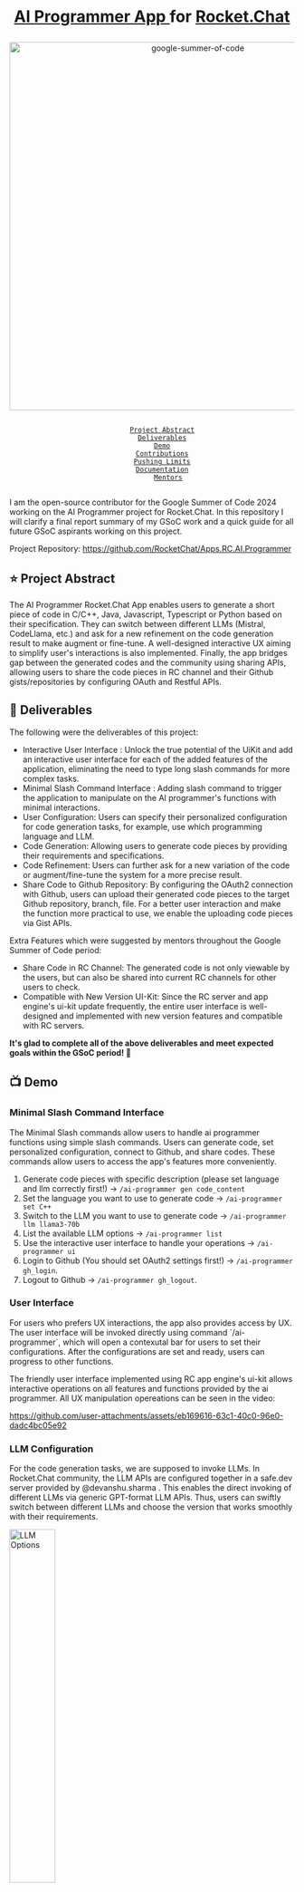 <div align="center">
       <h1> 
        <p>
           <a href="https://github.com/RocketChat/Apps.RC.AI.Programmer">AI Programmer App </a> for <a href="https://rocket.chat/">Rocket.Chat</a>
        </p>
      </h1>
    <a href="https://summerofcode.withgoogle.com/programs/2024/projects/ZRkQn5bb"><img src="https://i.imgur.com/pgkUceb.png" width="650" alt="google-summer-of-code"></a>
    <br>
</div>

<p align="center">
    <code> 
        <a href="#-project-abstract">Project Abstract</a>&nbsp;&nbsp;&nbsp;
        <a href="#-deliverables">Deliverables</a>&nbsp;&nbsp;&nbsp;
        <a href="#-demo">Demo</a>&nbsp;&nbsp;&nbsp;
        <a href="#-contributions">Contributions</a>&nbsp;&nbsp;&nbsp;
        <a href="#pushing-limits">Pushing Limits</a>&nbsp;&nbsp;&nbsp;
        <a href="#documentation">Documentation</a>&nbsp;&nbsp;&nbsp;
        <a href="#-mentors">Mentors</a>
    </code>
</p>

I am the open-source contributor for the Google Summer of Code 2024 working on the AI Programmer project for Rocket.Chat. In this repository I will clarify a final report summary of my GSoC work and a quick guide for all future GSoC aspirants working on this project.

Project Repository: https://github.com/RocketChat/Apps.RC.AI.Programmer

## ⭐ Project Abstract

The AI Programmer Rocket.Chat App enables users to generate a short piece of code in C/C++, Java, Javascript, Typescript or Python based on their specification. They can switch between different LLMs (Mistral, CodeLlama, etc.) and ask for a new refinement on the code generation result to make augment or fine-tune. A well-designed interactive UX aiming to simplify user's interactions is also implemented. Finally, the app bridges gap between the generated codes and the community using sharing APIs, allowing users to share the code pieces in RC channel and their Github gists/repositories by configuring OAuth and Restful APIs. 


## 🚢 Deliverables

The following were the deliverables of this project:

- Interactive User Interface : Unlock the true potential of the UiKit and add an interactive user interface for each of the added features of the application, eliminating the need to type long slash commands for more complex tasks.
- Minimal Slash Command Interface : Adding slash command to trigger the application to manipulate on the AI programmer's functions with minimal interactions.
- User Configuration: Users can specify their personalized configuration for code generation tasks, for example, use which programming language and LLM.
- Code Generation: Allowing users to generate code pieces by providing their requirements and specifications.
- Code Refinement: Users can further ask for a new variation of the code or augment/fine-tune the system for a more precise result.
- Share Code to Github Repository: By configuring the OAuth2 connection with Github, users can upload their generated code pieces to the target Github repository, branch, file. For a better user interaction and make the function more practical to use, we enable the uploading code pieces via Gist APIs.

Extra Features which were suggested by mentors throughout the Google Summer of Code period:

- Share Code in RC Channel: The generated code is not only viewable by the users, but can also be shared into current RC channels for other users to check.
- Compatible with New Version UI-Kit: Since the RC server and app engine's ui-kit update frequently, the entire user interface is well-designed and implemented with new version features and compatible with RC servers.   

**It's glad to complete all of the above deliverables and meet expected goals within the GSoC period! 🎉**

## 📺 Demo

### Minimal Slash Command Interface

The Minimal Slash commands allow users to handle ai programmer functions using simple slash commands. Users can generate code, set personalized configuration, connect to Github, and share codes. These commands allow users to access the app's features more conveniently. 

1. Generate code pieces with specific description (please set language and llm correctly first!) -> `/ai-programmer gen code_content`
2. Set the language you want to use to generate code -> `/ai-programmer set C++`
3. Switch to the LLM you want to use to generate code -> `/ai-programmer llm llama3-70b`
4. List the available LLM options -> `/ai-programmer list`
5. Use the interactive user interface to handle your operations -> `/ai-programmer ui`
6. Login to Github (You should set OAuth2 settings first!) -> `/ai-programmer gh_login`.
7. Logout to Github -> `/ai-programmer gh_logout`.

### User Interface

For users who prefers UX interactions, the app also provides access by UX. The user interface will be invoked directly using command \`/ai-programmer\`, which will open a contexutal bar for users to set their configurations. After the configurations are set and ready, users can progress to other functions.

The friendly user interface implemented using RC app engine's ui-kit allows interactive operations on all features and functions provided by the ai programmer. All UX manipulation opereations can be seen in the video:



https://github.com/user-attachments/assets/eb169616-63c1-40c0-96e0-dadc4bc05e92


### LLM Configuration

For the code generation tasks, we are supposed to invoke LLMs. In Rocket.Chat community, the LLM APIs are configured together in a safe.dev server provided by @devanshu.sharma . This enables the direct invoking of different LLMs via generic GPT-format LLM APIs. Thus, users can swiftly switch between different LLMs and choose the version that works smoothly with their requirements.

 <img src="https://github.com/user-attachments/assets/42630d11-4567-4a05-82df-a434a93667aa" alt="LLM Options" width="40%"/>


### Prompt Engineering

To avoid avoid improper injections and ensure the app function as expected, we should make the prompts of LLMs to be more effective. This practice is done by conducting rigorous prompt engineering. A well-designed prompt can offer the users numerous benefits, including improved output accuracy, enhanced control over model responses, reduced hallucinations, better task alignment, and increased efficiency in utilizing the model's capabilities. Effective prompt engineering also helps mitigate potential security risks, ensures consistent performance across various inputs, and allows for more nuanced and context-aware interactions with the LLM.

To achieve this, we used a method called "chain of thought", which asks an LLM to generate an effective prompt for a specific task itself, and human will intefere with the prompts, adding missing information, auding their correctness and effectiveness.

Our experiments show that the prompts we adopt in this ai-programmer is strong enough to sustain possible attacks or injection attempts from illegal users.

### Code Generation and Refinement

After configuring the correct LLM and corresponding LLMs, users can now ask the LLM to perform tasks specified by the prompt. For functions of Code Generation and Refinement, we set a different prompts respectively. When users ask for a code refinement, the app will automatically read the code result generated in last round and make improvements on it according to user's feedbacks.

To integrate users' input information inside the prompt, we set a few examples for LLMs to learn from. In this manner, the LLM could better understand user's meaning and to avoid potential improper actions caused by injections. 

![image](https://github.com/user-attachments/assets/0c90f163-542f-4505-bb68-9f1f83c2e4cd)


### 🔐 GitHub Connections

#### OAuth Authentication Mechanism
To enable users to share code into GitHub repositories, in this Ai Programmer App I have implemented the Authentication mechanism using OAuth2. To implement this feature, we have used the [GitHub OAuth](https://docs.github.com/en/developers/apps/building-oauth-apps/authorizing-oauth-apps) along with the [RocketChat Apps Oauth2 Client](https://developer.rocket.chat/apps-engine/adding-features/oauth2-client) for OAuth2 authentication. 

When registering the OAuth application, the callback URL must be set to the server url of which this app is deployed on. (e.g. http://localhost:3000 for local servers). After the GitHub OAuth is successfully setup, open the settings page of Ai Programmer App and enter the correspnding GitHub App OAuth Client Id and Client Secret.

- The users can then log in to their github accounts simply by entering the slash command : `/ai-programmer login` and clicking on the `login` button.
- As soon as the user is logged in, they receive a message notifying the successful connection with Github. User can now upload their generated code to their github repositories. 
- The users are automatically logged out after a period of time and the token is deleted. This was done to ensure the scalability of the feature in case of inactive users and to remove old OAuth tokens from the apps limited persistent storage. To achieve this we use the [RocketChat Apps Scheduler API](https://developer.rocket.chat/apps-engine/adding-features/scheduler-api).
  
<img src="https://github.com/user-attachments/assets/7609f317-025c-4760-8685-9b590192bfbc" alt="OAuth Setting Example" width="70%"/>

#### Uploading Code Files to Github Repository

By configuring the Github OAuth connections, users can now authenticate and access their Github repositories. Now to upload code content into the Github repository, the Ai Programmer app interacts with Github APIs and uses http put methods to implement this function.

Github has enabled the RESTful APIs for [creating files](https://docs.github.com/en/rest/repos/contents?apiVersion=2022-11-28#create-or-update-file-contents), the app will encapsulate user's code content together with the specified repository name, branch, and file path in data and send this put request using this RESTful API to create new files in the target location. However, sometimes when there's already a same file existed in the repository, this API cannot update the original file directly. For existing files, GitHub requires the current file's SHA when updating. It requires us to provide a sha attribute in the data.

The Sha value is a safety measure GitHub uses to prevent unintended overwrites. Therefore, in the first step our app will try to acquire the file from Github repository, and if that succeed, our app will acquire its sha value and upload the new data containing this sha value. Our approach is: 
First, try to get the file's current content. If it exists, we'll get its SHA.
If the file doesn't exist, we'll create it.
If it does exist, we'll update it with the new content.

By detecting the response status code we can tell whether our API calls are successful. Finally this sharing code function has been implemented using RESTful APIs and accessing to Sha values of existing files.

#### Uploading Code Pieces via Gist API

Considering the real use case and for a more practical usage, we enable the code to be shared on Github Gist in the form of code pieces, which allows users to store their generated code contents in a separate place other than repository for a better file organization and managements. The code pieces will be uploaded to Github Gist platform which is enabled to be shared with other users in Github community or integrate with existing repositories.

### Sharing Code to RC channel

Since the code is generated within the channel, it is reasonable for users to share their code pieces within the current channel. We have enabled this function for users to share what they have generated. However, the users should be able to edit the content they are going to share and verify that's the correct information because the content will become public after sharing.


https://github.com/user-attachments/assets/705a29e6-ec68-43e4-a803-679ea20a6e11



## 🚀 Contributions

### Pull Requests

<div align="center">

| PR Link   | Description  | Status | 
| :-----------: | :------------------------------------:| :------:|
| [PR #1](https://github.com/RocketChat/Apps.RC.AI.Programmer/pull/1) | <b> [New] Setup development environment and make prototype demo.</b> <br><br> <div align="left"> Highlights include:<ul><li>Configured proper Rocket.chat app engine's development environment.</li><li>Enable users to automatically generate code pieces using the OpenAI GPT3.5 Turbo APIs.</li><div> | <img src="https://i.imgur.com/tskv8MM.png" width=50 height=40> |
| [PR #2](https://github.com/RocketChat/Apps.RC.AI.Programmer/pull/2) | <b>[Refactor] Refactor the entire app on new framework supporting open-source LLMs.</b> <br><br> <div align="left"> Highlights include:<ul><li> Rebased the code on an improved framework, which supports generic GPT-format LLM APIs.</li><li>Organize the entire code base to remove unnecessary files from commits.</li><li>Adopted the functionality of the open-source mistral-7b APIs on code generation tasks</li><div> | <img src="https://i.imgur.com/tskv8MM.png" width=50 height=40> |
| [PR #14](https://github.com/RocketChat/Apps.RC.AI.Programmer/pull/14) | <b>[Feature] Interactive UX to allow users to specify their configuration.</b> <br><br> <div align="left"> Highlights include:<ul><li> Users can make their configurations, switch between different LLMs, select their expected coding language.</li><li>Implemented the user interface for users to directly operate functions on.</li><li>Clarified the scope of available LLMs and add into options for users to choose from.</li><div> | <img src="https://i.imgur.com/tskv8MM.png" width=50 height=40> |
| [PR #20](https://github.com/RocketChat/Apps.RC.AI.Programmer/pull/20) | <b>[Feature]  Code Refinement & UX Enhancements</b> <br><br> <div align="left"> Highlights include:<ul><li> Users can type in their code refinement requirements and ask for a new code variantion.</li><li>Redesigned the contextual bar and modal windows for a better UX.</li><div> | <img src="https://i.imgur.com/tskv8MM.png" width=50 height=40> |
| [PR #28](https://github.com/RocketChat/Apps.RC.AI.Programmer/pull/28) | <b>[Feature]  Modal Window Design,  Prompt Engineering</b> <br><br> <div align="left"> Highlights include:<ul><li> Modal windows are enabled for UX stack and resolve contextual bar issues within app engine.</li><li>Prompt engineering tasks to make the prompts more effective and avoid injections.</li><div> | <img src="https://i.imgur.com/tskv8MM.png" width=50 height=40> |
| [PR #37](https://github.com/RocketChat/Apps.RC.AI.Programmer/pull/37) | [Feature] Code Sharing in RC Channel and Github via OAuth2  <br><br> <div align="left"> Highlights include:<ul><li>Setup OAuth2 mechanism for GitHub authentication.</li><li>The generated code pieces can be shared directly into RC channel.</li><li>The generated code pieces can be shared to Github repository</li><li>Redesign the entire UX to compatible with the new version of RC server.</li><div> | <img src="https://user-images.githubusercontent.com/70485812/189489748-ed27630f-36e7-4eb9-a9a4-e082d6894490.png" width=50 height=40> |


</div>

### Issues
    
<div align="center">
    
| Issue Link   | Description  | Status | 
| :-----------: | :------------------------------------:| :------:|
| [ISSUE #5](https://github.com/RocketChat/Apps.RC.AI.Programmer/issues/5) | [Refactor] Refactor the entire code base to support generic GPT-format LLM APIs | <img src="https://i.imgur.com/ihaDyZS.png" width=50 height=40> |
| [ISSUE #10](https://github.com/RocketChat/Apps.RC.AI.Programmer/issues/10) | [Feature] Add dropdown box on user interface for intuitive user configuration function | <img src="https://i.imgur.com/ihaDyZS.png" width=50 height=40> |
| [ISSUE #15](https://github.com/RocketChat/Apps.RC.AI.Programmer/issues/15) |[Feature] Support the use case of asking for code refinement| <img src="https://i.imgur.com/ihaDyZS.png" width=50 height=40> |
| [ISSUE #21](https://github.com/RocketChat/Apps.RC.AI.Programmer/issues/21) |[Feature] Design effective LLM prompts to avoid prompt injections| <img src="https://i.imgur.com/ihaDyZS.png" width=50 height=40> |
| [ISSUE #23](https://github.com/RocketChat/Apps.RC.AI.Programmer/issues/23) |[BUG] The elements on contextual bar will invoke incorrect roomid| <img src="https://i.imgur.com/ihaDyZS.png" width=50 height=40> |
| [ISSUE #29](https://github.com/RocketChat/Apps.RC.AI.Programmer/issues/29) |[Feature] Allow users to share code to Github repository| <img src="https://i.imgur.com/ihaDyZS.png" width=50 height=40> |
| [ISSUE #34](https://github.com/RocketChat/Apps.RC.AI.Programmer/issues/34) |[Feature] Configure OAuth2 features for authentication for Github connection| <img src="https://i.imgur.com/ihaDyZS.png" width=50 height=40> |
| [ISSUE #38](https://github.com/RocketChat/Apps.RC.AI.Programmer/issues/38) | [Feature] Design option to go back and choose another language | <img src="https://user-images.githubusercontent.com/70485812/189489748-ed27630f-36e7-4eb9-a9a4-e082d6894490.png" width=50 height=40> |


</div>

## Pushing Limits

- In order to make this project a success we have pushed Rocket.Chat to the limit. Since Rocket.Chat app engine and server updates frequently, some of the ui-kit functions become deprecated and requires redesigin UI logis using the new APIs. To improve the user interface with the new version's app engine ui-kit, we researched on the new version ui-kit and figure out the logics behind the invoking of different ui components. This task was not so easy and required a lot of research.  
- Designing new components on the new version ui-kit and make it more intuitive and friendly for users to interactive requires us to dive deep into different repositories and understanding how [fuselage](https://github.com/RocketChat/fuselage/tree/develop/packages/fuselage), [ui-kit](https://github.com/RocketChat/fuselage/tree/develop/packages/ui-kit), [fuselage-ui-kit](https://github.com/RocketChat/fuselage/tree/develop/packages/fuselage-ui-kit) and [Rocket.Chat.Apps-engine](https://github.com/RocketChat/Rocket.Chat.Apps-engine) work together to render components inside [Rocket.Chat](https://github.com/RocketChat/Rocket.Chat). 

## Documentation 

I have documented all of the features mentioned above in the [Project README](https://github.com/RocketChat/Apps.RC.AI.Programmer). This documentation can prove useful to all future Rocket.Chat contributors working on Rocket.Chat Apps, Apps-engine, LLM, Github API, OAuth authentication, and the ui-kit. 

    

## 🎓 Mentors


I'm deeply grateful to my mentors for their invaluable guidance before and during GSoC. Their wisdom has imparted lifelong lessons, particularly in considering the end user's perspective and developing scalable products. My heartfelt thanks go to:

- **Sing Li** - [GitHub](https://github.com/Sing-Li). [LinkedIn](https://www.linkedin.com/in/sing-li-119716139/)
- **John Crisp** - [LinkedIn](https://www.linkedin.com/in/john-crisp-rocket-chat/)
- **Samad Yar Khan** - [GitHub](https://github.com/samad-yar-khan). [LinkedIn](https://www.linkedin.com/in/samad-yar-khan/)
- **Mustafa Hasan Khan** - [GitHub](https://github.com/mustafahasankhan). [LinkedIn](https://www.linkedin.com/in/mustafahasankhan/)



The entire Rocket.Chat community has been incredibly supportive. Special recognition goes to Devanshu Sharma, whose extensive assistance, especially in hosting the Rocket.Chat server with open-source LLM capabilities on safe dev server, was crucial for my GSoC'24 Demo Day presentation.

- **Devanshu Sharma** - [GitHub](https://github.com/Dnouv). 

A sincerely big thank to all of the Rocket.chat participant's help throughout GSoC. 🙏


## 💬 Connect With Me    

I am a self-motivated student pursuing Master’s degree of Computer Science at Texas A&M University in USA, interested in Full-Stack DevOps, Cloud, Data Analytics, Machine Learning (AIGC), Game Development, Vision, Graphics, and Finance. 

I have been an open-source contributor at Rocket.Chat since March 2024.

Want to discuss about GSoC / Rocket.Chat / Open-source ? Let's connect!

<div align="center">

| **Student** | Ryan Zhou (@ryanbowz) |
|:--------------------|:-------------------|
| **Organization** | [Rocket.Chat](https://rocket.chat/) |
| **Personal Page** | [ryanbowz's page](https://ryanbowz.github.io/) |
| **Project** | [Ai Programmer App](https://summerofcode.withgoogle.com/programs/2024/projects/ZRkQn5bb) |
| **GitHub** | [@ryanbowz](https://github.com/RyanbowZ) |
| **LinkedIn** | [ryanbowz](https://www.linkedin.com/in/ryanbowz/) |
| **Email** | <a href="mailto:ryanbowz@outlook.com">ryanbowz@outlook.com</a> |
| **Rocket.Chat** | [ryan.zhou](https://open.rocket.chat/direct/ryan.zhou) |
       
</div>

</div>
